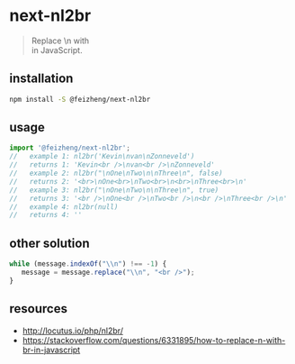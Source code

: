 # next-nl2br
> Replace \n with <br /> in JavaScript.

## installation
```bash
npm install -S @feizheng/next-nl2br
```

## usage
```js
import '@feizheng/next-nl2br';
//   example 1: nl2br('Kevin\nvan\nZonneveld')
//   returns 1: 'Kevin<br />\nvan<br />\nZonneveld'
//   example 2: nl2br("\nOne\nTwo\n\nThree\n", false)
//   returns 2: '<br>\nOne<br>\nTwo<br>\n<br>\nThree<br>\n'
//   example 3: nl2br("\nOne\nTwo\n\nThree\n", true)
//   returns 3: '<br />\nOne<br />\nTwo<br />\n<br />\nThree<br />\n'
//   example 4: nl2br(null)
//   returns 4: ''
```

## other solution
```js
while (message.indexOf("\\n") !== -1) {
   message = message.replace("\\n", "<br />");
}
```

## resources
- http://locutus.io/php/nl2br/
- https://stackoverflow.com/questions/6331895/how-to-replace-n-with-br-in-javascript
